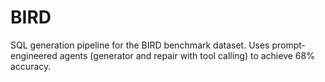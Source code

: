 # BIRD
SQL generation pipeline for the BIRD benchmark dataset. Uses prompt-engineered agents (generator and repair with tool calling) to achieve 68% accuracy.
